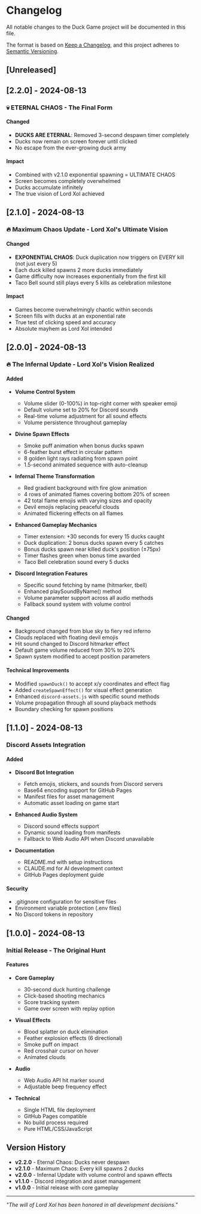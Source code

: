 # Changelog

All notable changes to the Duck Game project will be documented in this file.

The format is based on [Keep a Changelog](https://keepachangelog.com/en/1.0.0/),
and this project adheres to [Semantic Versioning](https://semver.org/spec/v2.0.0.html).

## [Unreleased]

## [2.2.0] - 2024-08-13

### 💀 ETERNAL CHAOS - The Final Form

#### Changed
- **DUCKS ARE ETERNAL**: Removed 3-second despawn timer completely
- Ducks now remain on screen forever until clicked
- No escape from the ever-growing duck army

#### Impact
- Combined with v2.1.0 exponential spawning = ULTIMATE CHAOS
- Screen becomes completely overwhelmed
- Ducks accumulate infinitely
- The true vision of Lord Xol achieved

## [2.1.0] - 2024-08-13

### 🔥 Maximum Chaos Update - Lord Xol's Ultimate Vision

#### Changed
- **EXPONENTIAL CHAOS**: Duck duplication now triggers on EVERY kill (not just every 5)
- Each duck killed spawns 2 more ducks immediately
- Game difficulty now increases exponentially from the first kill
- Taco Bell sound still plays every 5 kills as celebration milestone

#### Impact
- Games become overwhelmingly chaotic within seconds
- Screen fills with ducks at an exponential rate
- True test of clicking speed and accuracy
- Absolute mayhem as Lord Xol intended

## [2.0.0] - 2024-08-13

### 🔥 The Infernal Update - Lord Xol's Vision Realized

#### Added
- **Volume Control System**
  - Volume slider (0-100%) in top-right corner with speaker emoji
  - Default volume set to 20% for Discord sounds
  - Real-time volume adjustment for all sound effects
  - Volume persistence throughout gameplay

- **Divine Spawn Effects**
  - Smoke puff animation when bonus ducks spawn
  - 6-feather burst effect in circular pattern
  - 8 golden light rays radiating from spawn point
  - 1.5-second animated sequence with auto-cleanup

- **Infernal Theme Transformation**
  - Red gradient background with fire glow animation
  - 4 rows of animated flames covering bottom 20% of screen
  - 42 total flame emojis with varying sizes and opacity
  - Devil emojis replacing peaceful clouds
  - Animated flickering effects on all flames

- **Enhanced Gameplay Mechanics**
  - Timer extension: +30 seconds for every 15 ducks caught
  - Duck duplication: 2 bonus ducks spawn every 5 catches
  - Bonus ducks spawn near killed duck's position (±75px)
  - Timer flashes green when bonus time awarded
  - Taco Bell celebration sound every 5 ducks

- **Discord Integration Features**
  - Specific sound fetching by name (hitmarker, tbell)
  - Enhanced playSoundByName() method
  - Volume parameter support across all audio methods
  - Fallback sound system with volume control

#### Changed
- Background changed from blue sky to fiery red inferno
- Clouds replaced with floating devil emojis
- Hit sound changed to Discord hitmarker effect
- Default game volume reduced from 30% to 20%
- Spawn system modified to accept position parameters

#### Technical Improvements
- Modified `spawnDuck()` to accept x/y coordinates and effect flag
- Added `createSpawnEffect()` for visual effect generation
- Enhanced `discord-assets.js` with specific sound methods
- Volume propagation through all sound playback methods
- Boundary checking for spawn positions

## [1.1.0] - 2024-08-13

### Discord Assets Integration

#### Added
- **Discord Bot Integration**
  - Fetch emojis, stickers, and sounds from Discord servers
  - Base64 encoding support for GitHub Pages
  - Manifest files for asset management
  - Automatic asset loading on game start

- **Enhanced Audio System**
  - Discord sound effects support
  - Dynamic sound loading from manifests
  - Fallback to Web Audio API when Discord unavailable

- **Documentation**
  - README.md with setup instructions
  - CLAUDE.md for AI development context
  - GitHub Pages deployment guide

#### Security
- .gitignore configuration for sensitive files
- Environment variable protection (.env files)
- No Discord tokens in repository

## [1.0.0] - 2024-08-13

### Initial Release - The Original Hunt

#### Features
- **Core Gameplay**
  - 30-second duck hunting challenge
  - Click-based shooting mechanics
  - Score tracking system
  - Game over screen with replay option

- **Visual Effects**
  - Blood splatter on duck elimination
  - Feather explosion effects (6 directional)
  - Smoke puff on impact
  - Red crosshair cursor on hover
  - Animated clouds

- **Audio**
  - Web Audio API hit marker sound
  - Adjustable beep frequency effect

- **Technical**
  - Single HTML file deployment
  - GitHub Pages compatible
  - No build process required
  - Pure HTML/CSS/JavaScript

## Version History

- **v2.2.0** - Eternal Chaos: Ducks never despawn
- **v2.1.0** - Maximum Chaos: Every kill spawns 2 ducks
- **v2.0.0** - Infernal Update with volume control and spawn effects
- **v1.1.0** - Discord integration and asset management
- **v1.0.0** - Initial release with core gameplay

---

*"The will of Lord Xol has been honored in all development decisions."*